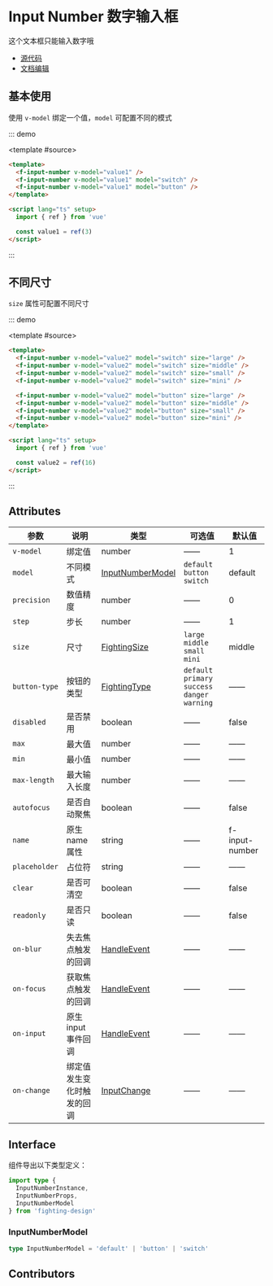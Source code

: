 # Input Number 数字输入框

这个文本框只能输入数字哦

- [源代码](https://github.com/FightingDesign/fighting-design/tree/master/packages/fighting-design/input-number)
- [文档编辑](https://github.com/FightingDesign/fighting-design/blob/master/docs/components/input-number.md)

## 基本使用

使用 `v-model` 绑定一个值，`model` 可配置不同的模式

::: demo

<template #source>
<f-input-number v-model="value1" />
<f-input-number v-model="value1" model="switch" />
<f-input-number v-model="value1" model="button" />
</template>

```html
<template>
  <f-input-number v-model="value1" />
  <f-input-number v-model="value1" model="switch" />
  <f-input-number v-model="value1" model="button" />
</template>

<script lang="ts" setup>
  import { ref } from 'vue'

  const value1 = ref(3)
</script>
```

:::

## 不同尺寸

`size` 属性可配置不同尺寸

::: demo

<template #source>
<f-input-number v-model="value2" model="switch" size="large" />
<f-input-number v-model="value2" model="switch" size="middle" />
<f-input-number v-model="value2" model="switch" size="small" />
<f-input-number v-model="value2" model="switch" size="mini" />

<f-input-number v-model="value2" model="button" size="large" />
<f-input-number v-model="value2" model="button" size="middle" />
<f-input-number v-model="value2" model="button" size="small" />
<f-input-number v-model="value2" model="button" size="mini" />
</template>

```html
<template>
  <f-input-number v-model="value2" model="switch" size="large" />
  <f-input-number v-model="value2" model="switch" size="middle" />
  <f-input-number v-model="value2" model="switch" size="small" />
  <f-input-number v-model="value2" model="switch" size="mini" />

  <f-input-number v-model="value2" model="button" size="large" />
  <f-input-number v-model="value2" model="button" size="middle" />
  <f-input-number v-model="value2" model="button" size="small" />
  <f-input-number v-model="value2" model="button" size="mini" />
</template>

<script lang="ts" setup>
  import { ref } from 'vue'

  const value2 = ref(16)
</script>
```

:::

## Attributes

| 参数          | 说明                       | 类型                                                               | 可选值                                           | 默认值         |
| ------------- | -------------------------- | ------------------------------------------------------------------ | ------------------------------------------------ | -------------- |
| `v-model`     | 绑定值                     | number                                                             | ——                                               | 1              |
| `model`       | 不同模式                   | <a href="#inputnumbermodel">InputNumberModel</a>                   | `default` `button` `switch`                      | default        |
| `precision`   | 数值精度                   | number                                                             | ——                                               | 0              |
| `step`        | 步长                       | number                                                             | ——                                               | 1              |
| `size`        | 尺寸                       | <a href="/components/interface.html#fightingsize">FightingSize</a> | `large` `middle` `small` `mini`                  | middle         |
| `button-type` | 按钮的类型                 | <a href="/components/interface.html#fightingtype">FightingType</a> | `default` `primary` `success` `danger` `warning` | ——             |
| `disabled`    | 是否禁用                   | boolean                                                            | ——                                               | false          |
| `max`         | 最大值                     | number                                                             | ——                                               | ——             |
| `min`         | 最小值                     | number                                                             | ——                                               | ——             |
| `max-length`  | 最大输入长度               | number                                                             | ——                                               | ——             |
| `autofocus`   | 是否自动聚焦               | boolean                                                            | ——                                               | false          |
| `name`        | 原生 name 属性             | string                                                             | ——                                               | f-input-number |
| `placeholder` | 占位符                     | string                                                             | ——                                               | ——             |
| `clear`       | 是否可清空                 | boolean                                                            | ——                                               | false          |
| `readonly`    | 是否只读                   | boolean                                                            | ——                                               | false          |
| `on-blur`     | 失去焦点触发的回调         | <a href="/components/interface.html#handleevent">HandleEvent</a>   | ——                                               | ——             |
| `on-focus`    | 获取焦点触发的回调         | <a href="/components/interface.html#handleevent">HandleEvent</a>   | ——                                               | ——             |
| `on-input`    | 原生 input 事件回调        | <a href="/components/interface.html#handleevent">HandleEvent</a>   | ——                                               | ——             |
| `on-change`   | 绑定值发生变化时触发的回调 | <a href="/components/interface.html#inputchange">InputChange</a>   | ——                                               | ——             |

## Interface

组件导出以下类型定义：

```ts
import type {
  InputNumberInstance,
  InputNumberProps,
  InputNumberModel
} from 'fighting-design'
```

### InputNumberModel

```ts
type InputNumberModel = 'default' | 'button' | 'switch'
```

## Contributors

<a href="https://github.com/Tyh2001" target="_blank">
  <f-avatar round src="https://avatars.githubusercontent.com/u/73180970?v=4" />
</a>

<a href="https://github.com/unnm" target="_blank">
  <f-avatar round src="https://avatars.githubusercontent.com/u/49176117?v=4" />
</a>

<a href="https://github.com/xluoyu" target="_blank">
  <f-avatar round src="https://avatars.githubusercontent.com/u/36356701?v=4" />
</a>

<script setup lang="ts">
  import { ref } from 'vue'

  const value1 = ref(3)
  const value2 = ref(16)
</script>

<style scoped>
  .f-input-number {
    margin-top: 10px;
  }
</style>
